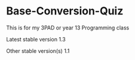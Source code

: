 # Base-Conversion-Quiz
This is for my 3PAD or year 13 Programming class

Latest stable version 1.3

Other stable version(s) 1.1
